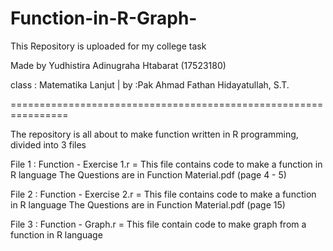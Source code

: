 # Function-in-R-Graph-
This Repository is uploaded for my college task

Made by Yudhistira Adinugraha Htabarat (17523180)


class : Matematika Lanjut | 
by :Pak Ahmad Fathan Hidayatullah, S.T.


================================================================

The repository is all about to make function written in R programming, divided into 3 files

File 1 : Function - Exercise 1.r
= This file contains code to make a function in R language
  The Questions are in Function Material.pdf (page 4 - 5) 
  
File 2 : Function - Exercise 2.r
= This file contains code to make a function in R language
  The Questions are in Function Material.pdf (page 15) 


File 3 : Function - Graph.r
= This file contain code to make graph from a function in R language
